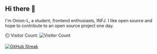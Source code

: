 ## Hi there 👋

I'm Onion-L, a student, frontend enthusiasts, INFJ.
I like open source and hope to contribute to an open source project one day.

⏲️ Visitor Count: 
          ![Visitor Count](https://profile-counter.glitch.me/YourGitHubUsername/count.svg)

[![GitHub Streak](https://github-readme-streak-stats.herokuapp.com?user=Onion-L&theme=gruvbox&hide_border=true)](https://git.io/streak-stats)
